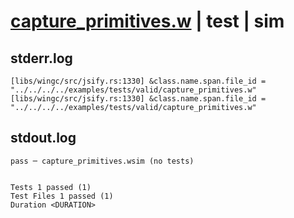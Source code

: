 # [capture_primitives.w](../../../../../examples/tests/valid/capture_primitives.w) | test | sim

## stderr.log
```log
[libs/wingc/src/jsify.rs:1330] &class.name.span.file_id = "../../../../examples/tests/valid/capture_primitives.w"
[libs/wingc/src/jsify.rs:1330] &class.name.span.file_id = "../../../../examples/tests/valid/capture_primitives.w"
```

## stdout.log
```log
pass ─ capture_primitives.wsim (no tests)
 
 
Tests 1 passed (1)
Test Files 1 passed (1)
Duration <DURATION>
```

